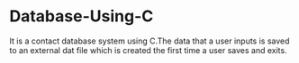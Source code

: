 # Database-Using-C
It is a contact database system using C.The data that a user inputs is saved to an external dat file which is created the first time a user saves and exits.
